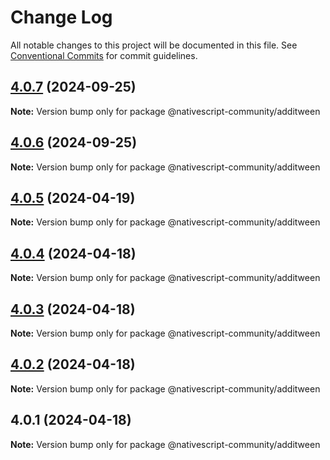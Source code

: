# Change Log

All notable changes to this project will be documented in this file.
See [Conventional Commits](https://conventionalcommits.org) for commit guidelines.

## [4.0.7](https://github.com/nativescript-community/additween/compare/v4.0.6...v4.0.7) (2024-09-25)

**Note:** Version bump only for package @nativescript-community/additween

## [4.0.6](https://github.com/nativescript-community/additween/compare/v4.0.5...v4.0.6) (2024-09-25)

**Note:** Version bump only for package @nativescript-community/additween

## [4.0.5](https://github.com/nativescript-community/additween/compare/v4.0.4...v4.0.5) (2024-04-19)

**Note:** Version bump only for package @nativescript-community/additween

## [4.0.4](https://github.com/nativescript-community/additween/compare/v4.0.3...v4.0.4) (2024-04-18)

**Note:** Version bump only for package @nativescript-community/additween

## [4.0.3](https://github.com/nativescript-community/additween/compare/v4.0.2...v4.0.3) (2024-04-18)

**Note:** Version bump only for package @nativescript-community/additween

## [4.0.2](https://github.com/nativescript-community/additween/compare/v4.0.1...v4.0.2) (2024-04-18)

**Note:** Version bump only for package @nativescript-community/additween

## 4.0.1 (2024-04-18)

**Note:** Version bump only for package @nativescript-community/additween
